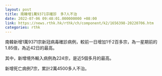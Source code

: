 ```yaml
---
layout: post
title: 南韓增1萬9371宗確診　多7人不治
date: 2022-07-06 09:48:01.000000000 +08:00
link: https://news.rthk.hk/rthk/ch/component/k2/1656398-20220706.htm
categories: rthk
---
```


南韓新增1萬9371宗新冠病毒確診病例，較前一日增加1千2百多宗，為一星期前的1.85倍，為近42日的最高。

其中，新增境外輸入病例為224宗，是近5個多月的最高。

新增死亡病例7宗，累計2萬4500多人不治。
